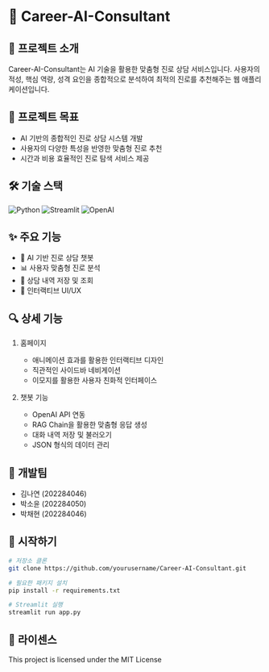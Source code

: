 # 🎯 Career-AI-Consultant

## 📝 프로젝트 소개
Career-AI-Consultant는 AI 기술을 활용한 맞춤형 진로 상담 서비스입니다. 사용자의 적성, 핵심 역량, 성격 요인을 종합적으로 분석하여 최적의 진로를 추천해주는 웹 애플리케이션입니다.

## 🎯 프로젝트 목표
- AI 기반의 종합적인 진로 상담 시스템 개발
- 사용자의 다양한 특성을 반영한 맞춤형 진로 추천
- 시간과 비용 효율적인 진로 탐색 서비스 제공

## 🛠 기술 스택
![Python](https://img.shields.io/badge/Python-3776AB?style=flat&logo=python&logoColor=white)
![Streamlit](https://img.shields.io/badge/Streamlit-FF4B4B?style=flat&logo=streamlit&logoColor=white)
![OpenAI](https://img.shields.io/badge/OpenAI-412991?style=flat&logo=openai&logoColor=white)

## ✨ 주요 기능
- 🤖 AI 기반 진로 상담 챗봇
- 📊 사용자 맞춤형 진로 분석
- 💾 상담 내역 저장 및 조회
- 🎨 인터랙티브 UI/UX

## 🔍 상세 기능
1. 홈페이지
   - 애니메이션 효과를 활용한 인터랙티브 디자인
   - 직관적인 사이드바 네비게이션
   - 이모지를 활용한 사용자 친화적 인터페이스

2. 챗봇 기능
   - OpenAI API 연동
   - RAG Chain을 활용한 맞춤형 응답 생성
   - 대화 내역 저장 및 불러오기
   - JSON 형식의 데이터 관리

## 👥 개발팀
- 김나연 (202284046)
- 박소윤 (202284050)
- 박채현 (202284046)

## 🚀 시작하기
```bash
# 저장소 클론
git clone https://github.com/yourusername/Career-AI-Consultant.git

# 필요한 패키지 설치
pip install -r requirements.txt

# Streamlit 실행
streamlit run app.py
```

## 📄 라이센스
This project is licensed under the MIT License
